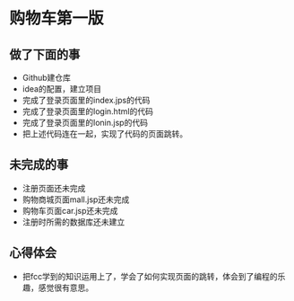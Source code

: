 # 购物车第一版
## 做了下面的事
- Github建仓库
- idea的配置，建立项目
- 完成了登录页面里的index.jps的代码
- 完成了登录页面里的login.html的代码
- 完成了登录页面里的lonin.jsp的代码
- 把上述代码连在一起，实现了代码的页面跳转。
## 未完成的事
- 注册页面还未完成
- 购物商城页面mall.jsp还未完成
- 购物车页面car.jsp还未完成
- 注册时所需的数据库还未建立
## 心得体会
- 把fcc学到的知识运用上了，学会了如何实现页面的跳转，体会到了编程的乐趣，感觉很有意思。
